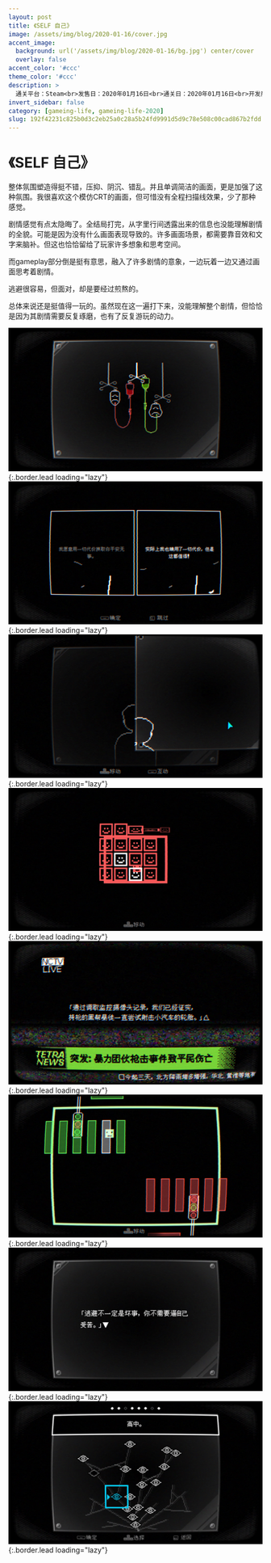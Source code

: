 ```yaml
---
layout: post
title: 《SELF 自己》
image: /assets/img/blog/2020-01-16/cover.jpg
accent_image: 
  background: url('/assets/img/blog/2020-01-16/bg.jpg') center/cover
  overlay: false
accent_color: '#ccc'
theme_color: '#ccc'
description: >
  通关平台：Steam<br>发售日：2020年01月16日<br>通关日：2020年01月16日<br>开发商：doBell<br>发行商：indienova
invert_sidebar: false
category: [gameing-life, gameing-life-2020]
slug: 192f42231c825b0d3c2eb25a0c28a5b24fd9991d5d9c78e508c00cad867b2fdd
---
```


# 《SELF 自己》

整体氛围塑造得挺不错，压抑、阴沉、错乱。并且单调简洁的画面，更是加强了这种氛围。我很喜欢这个模仿CRT的画面，但可惜没有全程扫描线效果，少了那种感觉。

剧情感觉有点太隐晦了。全结局打完，从字里行间透露出来的信息也没能理解剧情的全貌。可能是因为没有什么画面表现导致的。许多画面场景，都需要靠音效和文字来脑补。但这也恰恰留给了玩家许多想象和思考空间。

而gameplay部分倒是挺有意思，融入了许多剧情的意象，一边玩着一边又通过画面思考着剧情。

逃避很容易，但面对，却是要经过煎熬的。

总体来说还是挺值得一玩的。虽然现在这一遍打下来，没能理解整个剧情，但恰恰是因为其剧情需要反复琢磨，也有了反复游玩的动力。

![](/assets/img/blog/2020-01-16/1.jpg){:.border.lead loading="lazy"}
![](/assets/img/blog/2020-01-16/2.jpg){:.border.lead loading="lazy"}
![](/assets/img/blog/2020-01-16/3.jpg){:.border.lead loading="lazy"}
![](/assets/img/blog/2020-01-16/4.jpg){:.border.lead loading="lazy"}
![](/assets/img/blog/2020-01-16/5.jpg){:.border.lead loading="lazy"}
![](/assets/img/blog/2020-01-16/6.jpg){:.border.lead loading="lazy"}
![](/assets/img/blog/2020-01-16/7.jpg){:.border.lead loading="lazy"}
![](/assets/img/blog/2020-01-16/8.jpg){:.border.lead loading="lazy"}